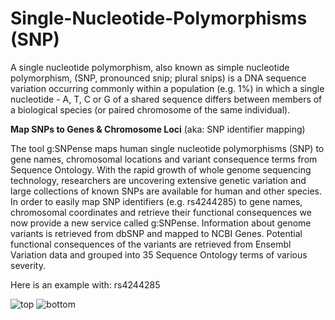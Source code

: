 # Single-Nucleotide-Polymorphisms (SNP)

A single nucleotide polymorphism, also known as simple nucleotide polymorphism, (SNP, pronounced snip; plural snips) is a DNA sequence variation occurring commonly within a population (e.g. 1%) in which a single nucleotide - A, T, C or G of a shared sequence differs between members of a biological species (or paired chromosome of the same individual).

**Map SNPs to Genes & Chromosome Loci**
(aka: SNP identifier mapping)
&nbsp;

The tool g:SNPense maps human single nucleotide polymorphisms (SNP) to gene names, chromosomal locations and variant consequence terms from Sequence Ontology.
With the rapid growth of whole genome sequencing technology, researchers are uncovering extensive genetic variation and large collections of known SNPs are available for human and other species. In order to easily map SNP identifiers (e.g. rs4244285) to gene names, chromosomal coordinates and retrieve their functional consequences we now provide a new service called g:SNPense. Information about genome variants is retrieved from dbSNP and mapped to NCBI Genes. Potential functional consequences of the variants are retrieved from Ensembl Variation data and grouped into 35 Sequence Ontology terms of various severity.
&nbsp;

Here is an example with: rs4244285

![top](https://github.com/programweb/Single-Nucleotide-Polymorphisms-SNP-/assets/12736699/7b65ddbb-a00b-4bc2-a098-fcf444cb45ce)
![bottom](https://github.com/programweb/Single-Nucleotide-Polymorphisms-SNP-/assets/12736699/fd128a09-cfbc-43ff-8926-c0d1296f580a)
